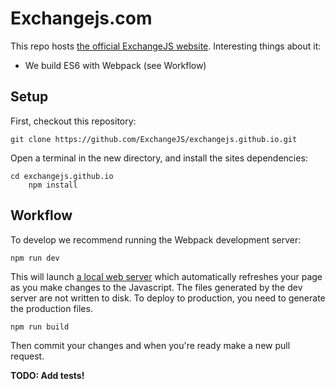 # Exchangejs.com

This repo hosts [the official ExchangeJS website](https://exchangejs.com). Interesting things about it:

 * We build ES6 with Webpack (see Workflow)

## Setup

First, checkout this repository:

    git clone https://github.com/ExchangeJS/exchangejs.github.io.git

Open a terminal in the new directory, and install the sites dependencies:

    cd exchangejs.github.io
		npm install

## Workflow

To develop we recommend running the Webpack development server:

    npm run dev

This will launch [a local web server](http://localhost:8080/webpack-dev-server/) which automatically refreshes your page as you make changes to the Javascript. The files generated by the dev server are not written to disk. To deploy to production, you need to generate the production files.

    npm run build

Then commit your changes and when you're ready make a new pull request.

**TODO: Add tests!**
